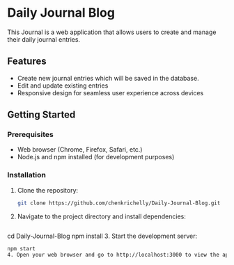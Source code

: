 # Daily Journal Blog

This Journal is a web application that allows users to create and manage their daily journal entries.

## Features
- Create new journal entries which will be saved in the database.
- Edit and update existing entries
- Responsive design for seamless user experience across devices

## Getting Started

### Prerequisites
- Web browser (Chrome, Firefox, Safari, etc.)
- Node.js and npm installed (for development purposes)

### Installation
1. Clone the repository:
   ```bash
   git clone https://github.com/chenkrichelly/Daily-Journal-Blog.git
2. Navigate to the project directory and install dependencies:
   ```bash
  cd Daily-Journal-Blog
  npm install
3. Start the development server:
   ```bash
   npm start
4. Open your web browser and go to http://localhost:3000 to view the application.
